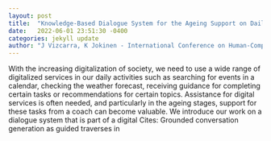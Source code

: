 ```yaml
---
layout: post
title:  "Knowledge-Based Dialogue System for the Ageing Support on Daily Activities"
date:   2022-06-01 23:51:30 -0400
categories: jekyll update
author: "J Vizcarra, K Jokinen - International Conference on Human-Computer , 2022"
---
```

With the increasing digitalization of society, we need to use a wide range of digitalized services in our daily activities such as searching for events in a calendar, checking the weather forecast, receiving guidance for completing certain tasks or recommendations for certain topics. Assistance for digital services is often needed, and particularly in the ageing stages, support for these tasks from a coach can become valuable. We introduce our work on a dialogue system that is part of a digital  Cites: Grounded conversation generation as guided traverses in 